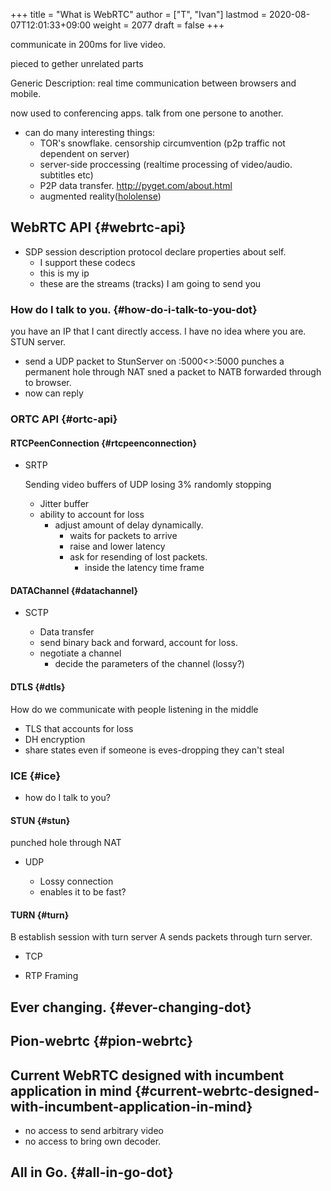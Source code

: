 +++
title = "What is WebRTC"
author = ["T", "Ivan"]
lastmod = 2020-08-07T12:01:33+09:00
weight = 2077
draft = false
+++

communicate in 200ms for live video.

pieced to gether unrelated parts

Generic Description: real time communication between browsers and mobile.

now used to conferencing apps.
talk from one persone to another.

-   can do many interesting things:
    -   TOR's snowflake. censorship circumvention
        (p2p traffic not dependent on server)
    -   server-side proccessing (realtime processing of
        video/audio. subtitles etc)
    -   P2P data transfer. <http://pyget.com/about.html>
    -   augmented reality([hololense](https://www.youtube.com/watch?v=rgtGswLDsT4))


## WebRTC API {#webrtc-api}

-   SDP
    session description protocol
    declare properties about self.
    -   I support these codecs
    -   this is my ip
    -   these are the streams (tracks) I am going to send you


### How do I talk to you. {#how-do-i-talk-to-you-dot}

you have an IP that I cant directly access.
I have no idea where you are.
STUN server.

-   send a UDP packet to StunServer on :5000<>:5000
    punches a permanent hole through NAT
    sned a packet to NATB forwarded through to browser.
-   now can reply


### ORTC API {#ortc-api}


#### RTCPeenConnection {#rtcpeenconnection}

-   SRTP

    Sending video buffers of UDP losing 3% randomly stopping

    -   Jitter buffer
    -   ability to account for loss
        -   adjust amount of delay dynamically.
            -   waits for packets to arrive
            -   raise and lower latency
            -   ask for resending of lost packets.
                -   inside the latency time frame


#### DATAChannel {#datachannel}

-   SCTP

    -   Data transfer
    -   send binary back and forward, account for loss.
    -   negotiate a channel
        -   decide the parameters of the channel (lossy?)


#### DTLS {#dtls}

How do we communicate with people listening in the middle

-   TLS that accounts for loss
-   DH encryption
-   share states
    even if someone is eves-dropping they can't steal


### ICE {#ice}

-   how do I talk to you?


#### STUN {#stun}

punched hole through NAT

-   UDP

    -   Lossy connection
    -   enables it to be fast?


#### TURN {#turn}

B establish session with turn server
A sends packets through turn server.

-   TCP

-   RTP Framing


## Ever changing. {#ever-changing-dot}


## Pion-webrtc {#pion-webrtc}


## Current WebRTC designed with incumbent application in mind {#current-webrtc-designed-with-incumbent-application-in-mind}

-   no access to send arbitrary video
-   no access to bring own decoder.


## All in Go. {#all-in-go-dot}
